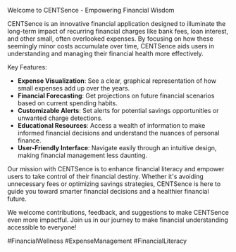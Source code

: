 Welcome to CENTSence - Empowering Financial Wisdom

CENTSence is an innovative financial application designed to illuminate the long-term impact of recurring financial charges like bank fees, loan interest, and other small, often overlooked expenses. By focusing on how these seemingly minor costs accumulate over time, CENTSence aids users in understanding and managing their financial health more effectively.

Key Features:
- **Expense Visualization**: See a clear, graphical representation of how small expenses add up over the years.
- **Financial Forecasting**: Get projections on future financial scenarios based on current spending habits.
- **Customizable Alerts**: Set alerts for potential savings opportunities or unwanted charge detections.
- **Educational Resources**: Access a wealth of information to make informed financial decisions and understand the nuances of personal finance.
- **User-Friendly Interface**: Navigate easily through an intuitive design, making financial management less daunting.

Our mission with CENTSence is to enhance financial literacy and empower users to take control of their financial destiny. Whether it's avoiding unnecessary fees or optimizing savings strategies, CENTSence is here to guide you toward smarter financial decisions and a healthier financial future.

We welcome contributions, feedback, and suggestions to make CENTSence even more impactful. Join us in our journey to make financial understanding accessible to everyone!

#FinancialWellness #ExpenseManagement #FinancialLiteracy
